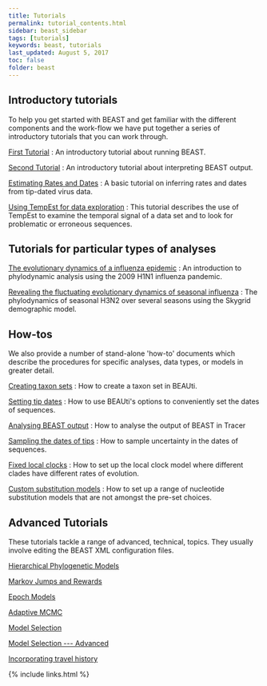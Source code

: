 ```yaml
---
title: Tutorials
permalink: tutorial_contents.html
sidebar: beast_sidebar
tags: [tutorials]
keywords: beast, tutorials
last_updated: August 5, 2017
toc: false
folder: beast
---
```


## Introductory tutorials

To help you get started with BEAST and get familiar with the different components and the work-flow we have put together a series of introductory tutorials that you can work through.

[First Tutorial](first_tutorial)
: An introductory tutorial about running BEAST.

[Second Tutorial](second_tutorial)
: An introductory tutorial about interpreting BEAST output.

[Estimating Rates and Dates](rates_and_dates)
: A basic tutorial on inferring rates and dates from tip-dated virus data.

[Using TempEst for data exploration](tempest_tutorial)
: This tutorial describes the use of TempEst to examine the temporal signal of a data set and to look for problematic or erroneous sequences.

## Tutorials for particular types of analyses

[The evolutionary dynamics of a influenza epidemic](phylodynamics_of_epidemic_influenza)
: An introduction to phylodynamic analysis using the 2009 H1N1 influenza pandemic.

[Revealing the fluctuating evolutionary dynamics of seasonal influenza](phylodynamics_of_seasonal_influenza)
: The phylodynamics of seasonal H3N2 over several seasons using the Skygrid demographic model.

## How-tos

We also provide a number of stand-alone 'how-to' documents which describe the procedures for specific analyses, data types, or models in greater detail.

[Creating taxon sets](taxon_sets)
: How to create a taxon set in BEAUti.

[Setting tip dates](tip_dates)
: How to use BEAUti's options to conveniently set the dates of sequences.

[Analysing BEAST output](analysing_beast_output)
: How to analyse the output of BEAST in Tracer

[Sampling the dates of tips](tip_date_sampling)
: How to sample uncertainty in the dates of sequences.

[Fixed local clocks](fixed_local_clocks)
: How to set up the local clock model where different clades have different rates of evolution.

[Custom substitution models](custom_substitution_models)
: How to set up a range of nucleotide substitution models that are not amongst the pre-set choices.

## Advanced Tutorials

These tutorials tackle a range of advanced, technical, topics. They usually involve editing the BEAST XML configuration files.

[Hierarchical Phylogenetic Models](hierarchical_models)

[Markov Jumps and Rewards](markov_jumps_rewards)

[Epoch Models](epoch_tutorial)

[Adaptive MCMC](adaptive_mcmc_tutorial)

[Model Selection](model_selection_1)

[Model Selection --- Advanced](model_selection_2)

[Incorporating travel history](travel_history)

{% include links.html %}
